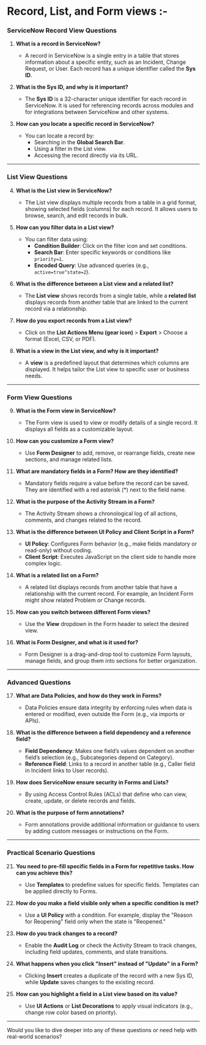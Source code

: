 # Record, List, and Form views :-

### **ServiceNow Record View Questions**

1. **What is a record in ServiceNow?**

   - A record in ServiceNow is a single entry in a table that stores information about a specific entity, such as an Incident, Change Request, or User. Each record has a unique identifier called the **Sys ID**.

2. **What is the Sys ID, and why is it important?**

   - The **Sys ID** is a 32-character unique identifier for each record in ServiceNow. It is used for referencing records across modules and for integrations between ServiceNow and other systems.

3. **How can you locate a specific record in ServiceNow?**
   - You can locate a record by:
     - Searching in the **Global Search Bar**.
     - Using a filter in the List view.
     - Accessing the record directly via its URL.

---

### **List View Questions**

4. **What is the List view in ServiceNow?**

   - The List view displays multiple records from a table in a grid format, showing selected fields (columns) for each record. It allows users to browse, search, and edit records in bulk.

5. **How can you filter data in a List view?**

   - You can filter data using:
     - **Condition Builder**: Click on the filter icon and set conditions.
     - **Search Bar**: Enter specific keywords or conditions like `priority=1`.
     - **Encoded Query**: Use advanced queries (e.g., `active=true^state=2`).

6. **What is the difference between a List view and a related list?**

   - The **List view** shows records from a single table, while a **related list** displays records from another table that are linked to the current record via a relationship.

7. **How do you export records from a List view?**

   - Click on the **List Actions Menu (gear icon)** > **Export** > Choose a format (Excel, CSV, or PDF).

8. **What is a view in the List view, and why is it important?**
   - A **view** is a predefined layout that determines which columns are displayed. It helps tailor the List view to specific user or business needs.

---

### **Form View Questions**

9. **What is the Form view in ServiceNow?**

   - The Form view is used to view or modify details of a single record. It displays all fields as a customizable layout.

10. **How can you customize a Form view?**

    - Use **Form Designer** to add, remove, or rearrange fields, create new sections, and manage related lists.

11. **What are mandatory fields in a Form? How are they identified?**

    - Mandatory fields require a value before the record can be saved. They are identified with a red asterisk (\*) next to the field name.

12. **What is the purpose of the Activity Stream in a Form?**

    - The Activity Stream shows a chronological log of all actions, comments, and changes related to the record.

13. **What is the difference between UI Policy and Client Script in a Form?**

    - **UI Policy**: Configures Form behavior (e.g., make fields mandatory or read-only) without coding.
    - **Client Script**: Executes JavaScript on the client side to handle more complex logic.

14. **What is a related list on a Form?**

    - A related list displays records from another table that have a relationship with the current record. For example, an Incident Form might show related Problem or Change records.

15. **How can you switch between different Form views?**

    - Use the **View** dropdown in the Form header to select the desired view.

16. **What is Form Designer, and what is it used for?**
    - Form Designer is a drag-and-drop tool to customize Form layouts, manage fields, and group them into sections for better organization.

---

### **Advanced Questions**

17. **What are Data Policies, and how do they work in Forms?**

    - Data Policies ensure data integrity by enforcing rules when data is entered or modified, even outside the Form (e.g., via imports or APIs).

18. **What is the difference between a field dependency and a reference field?**

    - **Field Dependency**: Makes one field’s values dependent on another field’s selection (e.g., Subcategories depend on Category).
    - **Reference Field**: Links to a record in another table (e.g., Caller field in Incident links to User records).

19. **How does ServiceNow ensure security in Forms and Lists?**

    - By using Access Control Rules (ACLs) that define who can view, create, update, or delete records and fields.

20. **What is the purpose of form annotations?**
    - Form annotations provide additional information or guidance to users by adding custom messages or instructions on the Form.

---

### **Practical Scenario Questions**

21. **You need to pre-fill specific fields in a Form for repetitive tasks. How can you achieve this?**

    - Use **Templates** to predefine values for specific fields. Templates can be applied directly to Forms.

22. **How do you make a field visible only when a specific condition is met?**

    - Use a **UI Policy** with a condition. For example, display the "Reason for Reopening" field only when the state is "Reopened."

23. **How do you track changes to a record?**

    - Enable the **Audit Log** or check the Activity Stream to track changes, including field updates, comments, and state transitions.

24. **What happens when you click "Insert" instead of "Update" in a Form?**

    - Clicking **Insert** creates a duplicate of the record with a new Sys ID, while **Update** saves changes to the existing record.

25. **How can you highlight a field in a List view based on its value?**
    - Use **UI Actions** or **List Decorations** to apply visual indicators (e.g., change row color based on priority).

---

Would you like to dive deeper into any of these questions or need help with real-world scenarios?
